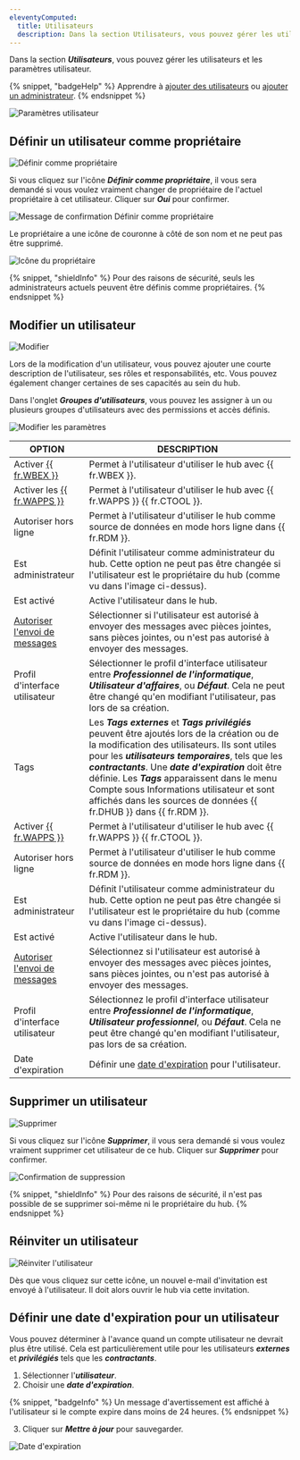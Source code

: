 ```yaml
---
eleventyComputed:
  title: Utilisateurs
  description: Dans la section Utilisateurs, vous pouvez gérer les utilisateurs et les paramètres utilisateur.
---
```

Dans la section ***Utilisateurs***, vous pouvez gérer les utilisateurs et les paramètres utilisateur.

{% snippet, "badgeHelp" %}
Apprendre à [ajouter des utilisateurs](/hub/web-interface/administration/management/users/create-invite-users/) ou [ajouter un administrateur](/hub/web-interface/administration/management/users/administrator-invite/).
{% endsnippet %}

![Paramètres utilisateur](https://cdnweb.devolutions.net/docs/docs_en_hub_Hub2270.png)

## Définir un utilisateur comme propriétaire

![Définir comme propriétaire](https://cdnweb.devolutions.net/docs/docs_en_hub_Hub2273.png)

Si vous cliquez sur l'icône ***Définir comme propriétaire***, il vous sera demandé si vous voulez vraiment changer de propriétaire de l'actuel propriétaire à cet utilisateur. Cliquer sur ***Oui*** pour confirmer.

![Message de confirmation Définir comme propriétaire](https://cdnweb.devolutions.net/docs/docs_en_hub_Hub2271.png)

Le propriétaire a une icône de couronne à côté de son nom et ne peut pas être supprimé.

![Icône du propriétaire](https://cdnweb.devolutions.net/docs/docs_en_hub_Hub2272.png)

{% snippet, "shieldInfo" %}
Pour des raisons de sécurité, seuls les administrateurs actuels peuvent être définis comme propriétaires.
{% endsnippet %}

## Modifier un utilisateur

![Modifier](https://cdnweb.devolutions.net/docs/docs_en_hub_Hub2274.png)

Lors de la modification d'un utilisateur, vous pouvez ajouter une courte description de l'utilisateur, ses rôles et responsabilités, etc. Vous pouvez également changer certaines de ses capacités au sein du hub.

Dans l'onglet ***Groupes d'utilisateurs***, vous pouvez les assigner à un ou plusieurs groupes d'utilisateurs avec des permissions et accès définis.

![Modifier les paramètres](https://cdnweb.devolutions.net/docs/HUBB6010_2023_3.png)

| OPTION                           | DESCRIPTION                                                                                                                                                                                                                       |
|----------------------------------|-----------------------------------------------------------------------------------------------------------------------------------------------------------------------------------------------------------------------------------|
| Activer [{{ fr.WBEX }}](/workspace/workspace-browser-extension/)               | Permet à l'utilisateur d'utiliser le hub avec {{ fr.WBEX }}.                                                                                                                                           |
| Activer les [{{ fr.WAPPS }}](/workspace/workspace-apps/)               | Permet à l'utilisateur d'utiliser le hub avec {{ fr.WAPPS }} {{ fr.CTOOL }}.                                                                                                                                                                |
| Autoriser hors ligne     | Permet à l'utilisateur d'utiliser le hub comme source de données en mode hors ligne dans {{ fr.RDM }}.                                                                                                                                                  |
| Est administrateur                  | Définit l'utilisateur comme administrateur du hub. Cette option ne peut pas être changée si l'utilisateur est le propriétaire du hub (comme vu dans l'image ci-dessus).       
| Est activé                       | Active l'utilisateur dans le hub.  |                                                                            |
| [Autoriser l'envoi de messages](/hub/web-interface/secure-messages/) | Sélectionner si l'utilisateur est autorisé à envoyer des messages avec pièces jointes, sans pièces jointes, ou n'est pas autorisé à envoyer des messages.                                                                                                            |
| Profil d'interface utilisateur                     | Sélectionner le profil d'interface utilisateur entre ***Professionnel de l'informatique***, ***Utilisateur d'affaires***, ou ***Défaut***. Cela ne peut être changé qu'en modifiant l'utilisateur, pas lors de sa création.   |
| Tags                | Les ***Tags externes*** et ***Tags privilégiés*** peuvent être ajoutés lors de la création ou de la modification des utilisateurs. Ils sont utiles pour les ***utilisateurs temporaires***, tels que les ***contractants***. Une ***date d'expiration*** doit être définie.  Les ***Tags*** apparaissent dans le menu Compte sous Informations utilisateur et sont affichés dans les sources de données {{ fr.DHUB }} dans {{ fr.RDM }}. | 
| Activer [{{ fr.WAPPS }}](/workspace/workspace-apps/)               | Permet à l'utilisateur d'utiliser le hub avec {{ fr.WAPPS }} {{ fr.CTOOL }}.                                                                                                                                                                |
| Autoriser hors ligne     | Permet à l'utilisateur d'utiliser le hub comme source de données en mode hors ligne dans {{ fr.RDM }}.                                                                                                                                                  |
| Est administrateur                  | Définit l'utilisateur comme administrateur du hub. Cette option ne peut pas être changée si l'utilisateur est le propriétaire du hub (comme vu dans l'image ci-dessus).       
| Est activé                       | Active l'utilisateur dans le hub.  |                                                                            |
| [Autoriser l'envoi de messages](/hub/web-interface/secure-messages/) | Sélectionnez si l'utilisateur est autorisé à envoyer des messages avec pièces jointes, sans pièces jointes, ou n'est pas autorisé à envoyer des messages.                                                                                                            |
| Profil d'interface utilisateur                     | Sélectionnez le profil d'interface utilisateur entre ***Professionnel de l'informatique***, ***Utilisateur professionnel***, ou ***Défaut***. Cela ne peut être changé qu'en modifiant l'utilisateur, pas lors de sa création.   |
| Date d'expiration                | Définir une [date d'expiration](/hub/web-interface/administration/management/users/#set-an-expiration-date-for-a-user) pour l'utilisateur. | 
## Supprimer un utilisateur

![Supprimer](https://cdnweb.devolutions.net/docs/docs_en_hub_Hub2275.png)

Si vous cliquez sur l'icône ***Supprimer***, il vous sera demandé si vous voulez vraiment supprimer cet utilisateur de ce hub. Cliquer sur ***Supprimer*** pour confirmer.

![Confirmation de suppression](https://cdnweb.devolutions.net/docs/docs_en_hub_Hub2278.png)

{% snippet, "shieldInfo" %}
Pour des raisons de sécurité, il n'est pas possible de se supprimer soi-même ni le propriétaire du hub.
{% endsnippet %}

## Réinviter un utilisateur

![Réinviter l'utilisateur](https://cdnweb.devolutions.net/docs/docs_en_hub_Hub2276.png)

Dès que vous cliquez sur cette icône, un nouvel e-mail d'invitation est envoyé à l'utilisateur. Il doit alors ouvrir le hub via cette invitation.

## Définir une date d'expiration pour un utilisateur

Vous pouvez déterminer à l'avance quand un compte utilisateur ne devrait plus être utilisé. Cela est particulièrement utile pour les utilisateurs ***externes*** et ***privilégiés*** tels que les ***contractants***.

1. Sélectionner l'***utilisateur***.
1. Choisir une ***date d'expiration***. 

{% snippet, "badgeInfo" %}
Un message d'avertissement est affiché à l'utilisateur si le compte expire dans moins de 24 heures.
{% endsnippet %}

3. Cliquer sur ***Mettre à jour*** pour sauvegarder. 

![Date d'expiration](https://cdnweb.devolutions.net/docs/HUBB6001_2024_1.png)
